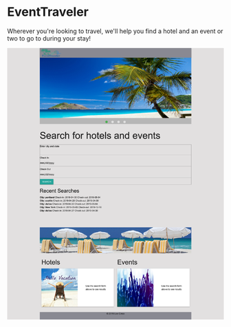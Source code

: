 # EventTraveler

Wherever you're looking to travel, we'll help you find a hotel and an event or two to go to during your stay!

![Game Screenshot](assets/images/event-traveler-screenshot.png)